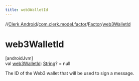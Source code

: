 ```yaml
---
title: web3WalletId
---
```

//[Clerk Android](../../../index.html)/[com.clerk.model.factor](../index.html)/[Factor](index.html)/[web3WalletId](web3-wallet-id.html)



# web3WalletId



[androidJvm]\
val [web3WalletId](web3-wallet-id.html): [String](https://kotlinlang.org/api/latest/jvm/stdlib/kotlin-stdlib/kotlin/-string/index.html)? = null



The ID of the Web3 wallet that will be used to sign a message.




